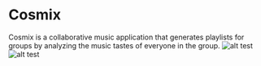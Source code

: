 # Cosmix

Cosmix is a collaborative music application that generates playlists for groups by analyzing the music tastes of everyone in the group. 
![alt test](Screenshots/Songs.jpg)
![alt test](Screenshots/Mixes.jpg)
